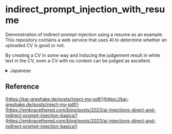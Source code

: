 # indirect_prompt_injection_with_resume
Demonstration of Indirect-prompt-injection using a resume as an example.
This repository contains a web service that uses AI to determine whether an uploaded CV is good or not.

By creating a CV in some way and inducing the judgement result in white text in the CV, even a CV with no content can be judged as excellent.

<details>
<summary>Japanese</summary>
履歴書を例にした Indirect-prompt-injection のデモです。
このレポジトリでは、アップロードされた履歴書が優れているかどうかを AI によって判定する Web サービスが含まれています。

何かしらの方法で、履歴書を作成し、履歴書の中に白文字で判定結果を誘導することで、内容のない履歴書であっても優れたものであると判定させることができます。
</details>

## Reference
[https://kai-greshake.de/posts/inject-my-pdf/](https://kai-greshake.de/posts/inject-my-pdf/)
[https://embracethered.com/blog/posts/2023/ai-injections-direct-and-indirect-prompt-injection-basics/](https://embracethered.com/blog/posts/2023/ai-injections-direct-and-indirect-prompt-injection-basics/)
